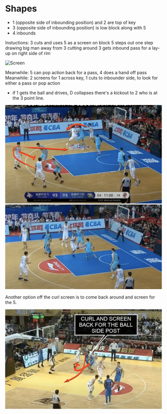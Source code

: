 # Shapes

- 1 (opposite side of inbounding position) and 2 are top of key
- 3 (opposite side of inbounding position) is low block along with 5
- 4 inbounds

Instuctions:
3 cuts and uses 5 as a screen on block
5 steps out one step drawing big man away from 3 cutting around
3 gets inbound pass for a lay-up on right side of rim

![Screen](./curl.png)

Meanwhile: 5 can pop action back for a pass, 4 does a hand off pass
Meanwhile: 2 screens for 1 across key, 1 cuts to inbounder side, to look for either a pass or pop action
   - if 1 gets the ball and drives, D collapses there's a kickout to 2 who is at the 3 point line.


![Pop Action](./popaction.png)
![Kick Back to 2](./kickbackto2.png)

Another option off the curl screen is to come back around and screen for the 5.

![Screen for Big](screenforbig.png)